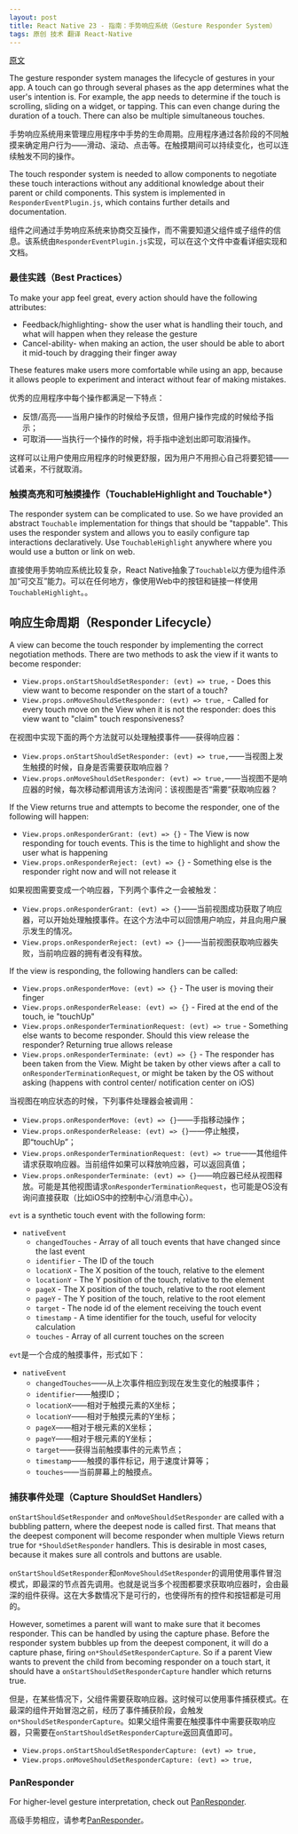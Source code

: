 ```yaml
---
layout: post
title: React Native 23 - 指南：手势响应系统（Gesture Responder System）
tags: 原创 技术 翻译 React-Native
---
```


[原文](https://facebook.github.io/react-native/docs/gesture-responder-system.html)

The gesture responder system manages the lifecycle of gestures in your app. A touch can go through several phases as the app determines what the user's intention is. For example, the app needs to determine if the touch is scrolling, sliding on a widget, or tapping. This can even change during the duration of a touch. There can also be multiple simultaneous touches.

手势响应系统用来管理应用程序中手势的生命周期。应用程序通过各阶段的不同触摸来确定用户行为——滑动、滚动、点击等。在触摸期间可以持续变化，也可以连续触发不同的操作。

The touch responder system is needed to allow components to negotiate these touch interactions without any additional knowledge about their parent or child components. This system is implemented in `ResponderEventPlugin.js`, which contains further details and documentation.

组件之间通过手势响应系统来协商交互操作，而不需要知道父组件或子组件的信息。该系统由`ResponderEventPlugin.js`实现，可以在这个文件中查看详细实现和文档。

### 最佳实践（Best Practices）

To make your app feel great, every action should have the following attributes:

- Feedback/highlighting- show the user what is handling their touch, and what will happen when they release the gesture
- Cancel-ability- when making an action, the user should be able to abort it mid-touch by dragging their finger away

These features make users more comfortable while using an app, because it allows people to experiment and interact without fear of making mistakes.

优秀的应用程序中每个操作都满足一下特点：

- 反馈/高亮——当用户操作的时候给予反馈，但用户操作完成的时候给予指示；
- 可取消——当执行一个操作的时候，将手指中途划出即可取消操作。

这样可以让用户使用应用程序的时候更舒服，因为用户不用担心自己将要犯错——试着来，不行就取消。

### 触摸高亮和可触摸操作（TouchableHighlight and Touchable*）

The responder system can be complicated to use. So we have provided an abstract `Touchable` implementation for things that should be "tappable". This uses the responder system and allows you to easily configure tap interactions declaratively. Use `TouchableHighlight` anywhere where you would use a button or link on web.

直接使用手势响应系统比较复杂，React Native抽象了`Touchable`以方便为组件添加“可交互”能力。可以在任何地方，像使用Web中的按钮和链接一样使用`TouchableHighlight`。。


## 响应生命周期（Responder Lifecycle）

A view can become the touch responder by implementing the correct negotiation methods. There are two methods to ask the view if it wants to become responder:

 - `View.props.onStartShouldSetResponder: (evt) => true,` - Does this view want to become responder on the start of a touch?
 - `View.props.onMoveShouldSetResponder: (evt) => true,` - Called for every touch move on the View when it is not the responder: does this view want to "claim" touch responsiveness?

在视图中实现下面的两个方法就可以处理触摸事件——获得响应器：

 - `View.props.onStartShouldSetResponder: (evt) => true,`——当视图上发生触摸的时候，自身是否需要获取响应器？
 - `View.props.onMoveShouldSetResponder: (evt) => true,`——当视图不是响应器的时候，每次移动都调用该方法询问：该视图是否“需要”获取响应器？

If the View returns true and attempts to become the responder, one of the following will happen:

 - `View.props.onResponderGrant: (evt) => {}` - The View is now responding for touch events. This is the time to highlight and show the user what is happening
 - `View.props.onResponderReject: (evt) => {}` - Something else is the responder right now and will not release it

如果视图需要变成一个响应器，下列两个事件之一会被触发：

 - `View.props.onResponderGrant: (evt) => {}`——当前视图成功获取了响应器，可以开始处理触摸事件。在这个方法中可以回馈用户响应，并且向用户展示发生的情况。
 - `View.props.onResponderReject: (evt) => {}`——当前视图获取响应器失败，当前响应器的拥有者没有释放。

If the view is responding, the following handlers can be called:

 - `View.props.onResponderMove: (evt) => {}` - The user is moving their finger
 - `View.props.onResponderRelease: (evt) => {}` - Fired at the end of the touch, ie "touchUp"
 - `View.props.onResponderTerminationRequest: (evt) => true` - Something else wants to become responder. Should this view release the responder? Returning true allows release
 - `View.props.onResponderTerminate: (evt) => {}` - The responder has been taken from the View. Might be taken by other views after a call to `onResponderTerminationRequest`, or might be taken by the OS without asking (happens with control center/ notification center on iOS)

当视图在响应状态的时候，下列事件处理器会被调用：

 - `View.props.onResponderMove: (evt) => {}`——手指移动操作；
 - `View.props.onResponderRelease: (evt) => {}`——停止触摸，即“touchUp”；
 - `View.props.onResponderTerminationRequest: (evt) => true`——其他组件请求获取响应器。当前组件如果可以释放响应器，可以返回真值；
 - `View.props.onResponderTerminate: (evt) => {}`——响应器已经从视图释放。可能是其他视图请求`onResponderTerminationRequest`，也可能是OS没有询问直接获取（比如iOS中的控制中心/消息中心）。

`evt` is a synthetic touch event with the following form:

 - `nativeEvent`
     + `changedTouches` - Array of all touch events that have changed since the last event
     + `identifier` - The ID of the touch
     + `locationX` - The X position of the touch, relative to the element
     + `locationY` - The Y position of the touch, relative to the element
     + `pageX` - The X position of the touch, relative to the root element
     + `pageY` - The Y position of the touch, relative to the root element
     + `target` - The node id of the element receiving the touch event
     + `timestamp` - A time identifier for the touch, useful for velocity calculation
     + `touches` - Array of all current touches on the screen

`evt`是一个合成的触摸事件，形式如下：

 - `nativeEvent`
     + `changedTouches`——从上次事件相应到现在发生变化的触摸事件；
     + `identifier`——触摸ID；
     + `locationX`——相对于触摸元素的X坐标；
     + `locationY`——相对于触摸元素的Y坐标；
     + `pageX`——相对于根元素的X坐标；
     + `pageY`——相对于根元素的Y坐标；
     + `target`——获得当前触摸事件的元素节点；
     + `timestamp`——触摸的事件标记，用于速度计算等；
     + `touches`——当前屏幕上的触摸点。

### 捕获事件处理（Capture ShouldSet Handlers）

`onStartShouldSetResponder` and `onMoveShouldSetResponder` are called with a bubbling pattern, where the deepest node is called first. That means that the deepest component will become responder when multiple Views return true for `*ShouldSetResponder` handlers. This is desirable in most cases, because it makes sure all controls and buttons are usable.

`onStartShouldSetResponder`和`onMoveShouldSetResponder`的调用使用事件冒泡模式，即最深的节点首先调用。也就是说当多个视图都要求获取响应器时，会由最深的组件获得。这在大多数情况下是可行的，也使得所有的控件和按钮都是可用的。

However, sometimes a parent will want to make sure that it becomes responder. This can be handled by using the capture phase. Before the responder system bubbles up from the deepest component, it will do a capture phase, firing `on*ShouldSetResponderCapture`. So if a parent View wants to prevent the child from becoming responder on a touch start, it should have a `onStartShouldSetResponderCapture` handler which returns true.

但是，在某些情况下，父组件需要获取响应器。这时候可以使用事件捕获模式。在最深的组件开始冒泡之前，经历了事件捕获阶段，会触发`on*ShouldSetResponderCapture`。如果父组件需要在触摸事件中需要获取响应器，只需要在`onStartShouldSetResponderCapture`返回真值即可。

 - `View.props.onStartShouldSetResponderCapture: (evt) => true,`
 - `View.props.onMoveShouldSetResponderCapture: (evt) => true,`

### PanResponder

For higher-level gesture interpretation, check out [PanResponder](https://facebook.github.io/react-native/docs/panresponder.html).

高级手势相应，请参考[PanResponder](https://facebook.github.io/react-native/docs/panresponder.html)。
